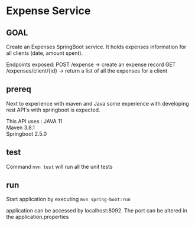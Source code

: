 # Expense Service

## GOAL
Create an Expenses SpringBoot service. It holds expenses information for all
clients (date, amount spent).

Endpoints exposed:
POST /expense → create an expense record
GET /expenses/client/{id} → return a list of all the expenses for a client

## prereq
Next to experience with maven and Java some experience with developing rest API's with springboot is expected.   

This API uses :
JAVA 11  
Maven 3.8.1  
Springboot 2.5.0  

## test
Command `mvn test` will run all the unit tests

## run
Start application by executing  `mvn spring-boot:run`

application can be accessed by localhost:8092.
The port can be altered in the application.properties

